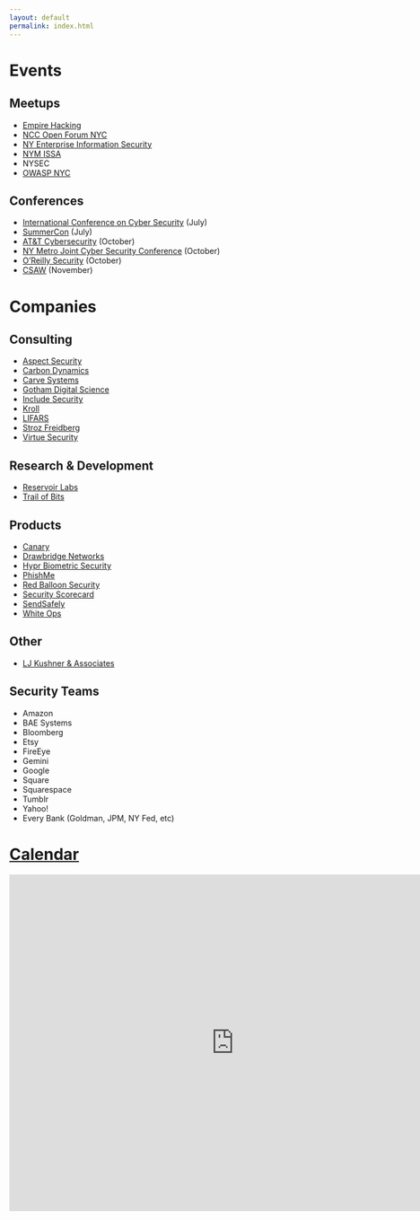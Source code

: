```yaml
---
layout: default
permalink: index.html
---
```


# Events

## Meetups

* [Empire Hacking](https://www.meetup.com/Empire-Hacking/)
* [NCC Open Forum NYC](https://www.meetup.com/NCCOpenForumNYC/)
* [NY Enterprise Information Security](https://www.meetup.com/NY-Enterprise-Information-Security-Meetup/)
* [NYM ISSA](https://www.nymissa.org/)
* NYSEC
* [OWASP NYC](https://www.meetup.com/owaspnycmetro/)

## Conferences

* [International Conference on Cyber Security](http://iccs.fordham.edu/) (July)
* [SummerCon](http://summercon.org/) (July)
* [AT&T Cybersecurity](https://www.att.com/att/securityconference/) (October)
* [NY Metro Joint Cyber Security Conference](http://nymjcsc.org/) (October)
* [O’Reilly Security](http://conferences.oreilly.com/security/network-data-security-ny) (October)
* [CSAW](https://csaw.engineering.nyu.edu/) (November)

# Companies

## Consulting

* [Aspect Security](http://www.aspectsecurity.com/)
* [Carbon Dynamics](http://www.carbondynamics.co/)
* [Carve Systems](https://www.carvesystems.com/)
* [Gotham Digital Science](https://www.gdssecurity.com/)
* [Include Security](http://www.includesecurity.com/)
* [Kroll](http://www.kroll.com/en-us)
* [LIFARS](https://lifars.com/)
* [Stroz Freidberg](https://www.strozfriedberg.com/)
* [Virtue Security](http://www.virtuesecurity.com/)

## Research & Development

* [Reservoir Labs](https://www.reservoir.com/)
* [Trail of Bits](https://www.trailofbits.com/)

## Products

* [Canary](https://canary.is/)
* [Drawbridge Networks](http://www.drawbridge.io/)
* [Hypr Biometric Security](https://www.hypr.com/)
* [PhishMe](http://phishme.com/)
* [Red Balloon Security](https://www.redballoonsecurity.com/)
* [Security Scorecard](https://securityscorecard.com/)
* [SendSafely](https://www.sendsafely.com/)
* [White Ops](http://www.whiteops.com/)

## Other
* [LJ Kushner & Associates](http://ljkushner.com/)

## Security Teams
* Amazon
* BAE Systems
* Bloomberg
* Etsy
* FireEye
* Gemini
* Google
* Square
* Squarespace
* Tumblr
* Yahoo!
* Every Bank (Goldman, JPM, NY Fed, etc)

# [Calendar](https://calendar.google.com/calendar/embed?src=trailofbits.com_u4ugmlhgr0nf58s1ji8fteed2k%40group.calendar.google.com&ctz=America/New_York)

<iframe src="https://calendar.google.com/calendar/embed?src=trailofbits.com_u4ugmlhgr0nf58s1ji8fteed2k%40group.calendar.google.com&ctz=America/New_York" style="border: 0" width="800" height="600" frameborder="0" scrolling="no"></iframe>
